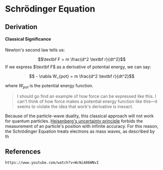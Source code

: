 # Schrödinger Equation

## Derivation

#### Classical Significance

Newton's second law tells us:

$$\textbf F = m  \frac{d^2 \textbf r}{dt^2}$$
If we express $\textbf F$ as a derivative of potential energy, we can say:

$$ - \nabla W_{pot} = m \frac{d^2 \textbf r}{dt^2}$$

where $W_{pot}$ is the potential energy function.

> I should go find an example of how force can be expressed like this. I can't think of how force makes a potential energy function like this—it seems to violate the idea that work's derivative is inexact.

Because of the particle-wave duality, this classical approach will not work for quantum particles. [Heisenberg's uncertainty principle](../independent%20study/quantum/Quantum%20Notes.md#Position%20and%20Momentum%20Operators) forbids the measurement of an particle's position with infinite accuracy. For this reason, the Schrödinger Equation treats electrons as mass waves, as described by th












## References

```vid
https://www.youtube.com/watch?v=WcNiA06WNvI
```